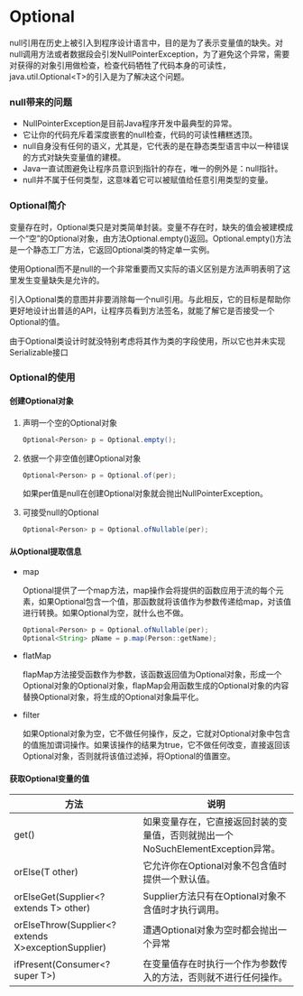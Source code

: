 # Optional

 null引用在历史上被引入到程序设计语言中，目的是为了表示变量值的缺失。对null调用方法或者数据段会引发NullPointerException，为了避免这个异常，需要对获得的对象引用做检查，检查代码牺牲了代码本身的可读性，java.util.Optional&lt;T&gt;的引入是为了解决这个问题。

### null带来的问题

* NullPointerException是目前Java程序开发中最典型的异常。
* 它让你的代码充斥着深度嵌套的null检查，代码的可读性糟糕透顶。
* null自身没有任何的语义，尤其是，它代表的是在静态类型语言中以一种错误的方式对缺失变量值的建模。
* Java一直试图避免让程序员意识到指针的存在，唯一的例外是：null指针。
* null并不属于任何类型，这意味着它可以被赋值给任意引用类型的变量。

### Optional简介

变量存在时，Optional类只是对类简单封装。变量不存在时，缺失的值会被建模成一个“空”的Optional对象，由方法Optional.empty()返回。Optional.empty()方法是一个静态工厂方法，它返回Optional类的特定单一实例。

使用Optional而不是null的一个非常重要而又实际的语义区别是方法声明表明了这里发生变量缺失是允许的。

引入Optional类的意图并非要消除每一个null引用。与此相反，它的目标是帮助你更好地设计出普适的API，让程序员看到方法签名，就能了解它是否接受一个Optional的值。

由于Optional类设计时就没特别考虑将其作为类的字段使用，所以它也并未实现Serializable接口

### Optional的使用

#### 创建Optional对象

1. 声明一个空的Optional对象

   ```java
   Optional<Person> p = Optional.empty();
   ```

2. 依据一个非空值创建Optional对象

   ```java
   Optional<Person> p = Optional.of(per);
   ```

   如果per值是null在创建Optional对象就会抛出NullPointerException。

3. 可接受null的Optional

   ```java
   Optional<Person> p = Optional.ofNullable(per);
   ```

#### 从Optional提取信息

* map

  Optional提供了一个map方法，map操作会将提供的函数应用于流的每个元素，如果Optional包含一个值，那函数就将该值作为参数传递给map，对该值进行转换。如果Optional为空，就什么也不做。

  ```java
  Optional<Person> p = Optional.ofNullable(per);
  Optional<String> pName = p.map(Person::getName);
  ```

* flatMap

  flapMap方法接受函数作为参数，该函数返回值为Optional对象，形成一个Optional对象的Optional对象，flapMap会用函数生成的Optional对象的内容替换Optional对象，将生成的Optional对象扁平化。

* filter

  如果Optional对象为空，它不做任何操作，反之，它就对Optional对象中包含的值施加谓词操作。如果该操作的结果为true，它不做任何改变，直接返回该Optional对象，否则就将该值过滤掉，将Optional的值置空。

#### 获取Optional变量的值

| 方法                                                | 说明                                                         |
| --------------------------------------------------- | ------------------------------------------------------------ |
| get()                                               | 如果变量存在，它直接返回封装的变量值，否则就抛出一个NoSuchElementException异常。 |
| orElse(T other)                                     | 它允许你在Optional对象不包含值时提供一个默认值。             |
| orElseGet(Supplier<? extends T> other)              | Supplier方法只有在Optional对象不含值时才执行调用。           |
| orElseThrow(Supplier<? extends X>exceptionSupplier) | 遭遇Optional对象为空时都会抛出一个异常                       |
| ifPresent(Consumer<? super T>)                      | 在变量值存在时执行一个作为参数传入的方法，否则就不进行任何操作。 |

